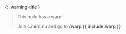 {: .warning-title }
> This build has a warp!  
>
> Join c.nerd.nu and go to **/warp {{ include.warp }}**
